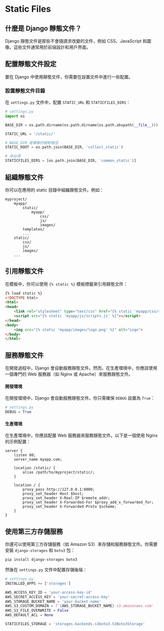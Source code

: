# Static Files

## 什麼是 Django 靜態文件？

Django 靜態文件是那些不會隨請求改變的文件，例如 CSS、JavaScript 和圖像。這些文件通常用於前端設計和用戶界面。

## 配置靜態文件設定
要在 Django 中使用靜態文件，你需要在設置文件中進行一些配置。

### 設置靜態文件目錄

在 `settings.py` 文件中，配置 `STATIC_URL` 和 `STATICFILES_DIRS`：
```python
# settings.py
import os

BASE_DIR = os.path.dirname(os.path.dirname(os.path.abspath(__file__)))

STATIC_URL = '/static/'

# BASE_DIR 是專案的絕對路徑
STATIC_ROOT = os.path.join(BASE_DIR, 'collect_static')

# 非必須
STATICFILES_DIRS = [os.path.join(BASE_DIR, 'common_static')]
```

## 組織靜態文件

你可以在應用的 static 目錄中組織靜態文件。例如：

```
myproject/
    myapp/
        static/
            myapp/
                css/
                js/
                images/
        templates/
        ...
    static/
        css/
        js/
        images/
    ...
```

## 引用靜態文件

在模板中，你可以使用 `{% static %}` 模板標籤來引用靜態文件：
```html
{% load static %}
<!DOCTYPE html>
<html>
<head>
    <link rel="stylesheet" type="text/css" href="{% static 'myapp/css/styles.css' %}">
    <script src="{% static 'myapp/js/scripts.js' %}"></script>
</head>
<body>
    <img src="{% static 'myapp/images/logo.png' %}" alt="Logo">
</body>
</html>
```

## 服務靜態文件

在開發過程中，Django 會自動服務靜態文件。然而，在生產環境中，你應該使用一個專門的 Web 服務器（如 Nginx 或 Apache）來服務靜態文件。

#### 開發環境
在開發環境中，Django 會自動服務靜態文件。你只需確保 `DEBUG` 設置為 `True`：
```python
# settings.py
DEBUG = True
```

#### 生產環境
在生產環境中，你應該配置 Web 服務器來服務靜態文件。以下是一個使用 Nginx 的示例配置：
```nginx
server {
    listen 80;
    server_name myapp.com;

    location /static/ {
        alias /path/to/myproject/static/;
    }

    location / {
        proxy_pass http://127.0.0.1:8000;
        proxy_set_header Host $host;
        proxy_set_header X-Real-IP $remote_addr;
        proxy_set_header X-Forwarded-For $proxy_add_x_forwarded_for;
        proxy_set_header X-Forwarded-Proto $scheme;
    }
}
```

## 使用第三方存儲服務

你還可以使用第三方存儲服務（如 Amazon S3）來存儲和服務靜態文件。你需要安裝 `django-storages` 和 `boto3` 包：

```bash
pip install django-storages boto3
```

然後在 `settings.py` 文件中配置存儲後端：

```python
# settings.py
INSTALLED_APPS += ['storages']

AWS_ACCESS_KEY_ID = 'your-access-key-id'
AWS_SECRET_ACCESS_KEY = 'your-secret-access-key'
AWS_STORAGE_BUCKET_NAME = 'your-bucket-name'
AWS_S3_CUSTOM_DOMAIN = f'{AWS_STORAGE_BUCKET_NAME}.s3.amazonaws.com'
AWS_S3_FILE_OVERWRITE = False
AWS_DEFAULT_ACL = None

STATICFILES_STORAGE = 'storages.backends.s3boto3.S3Boto3Storage'
```


